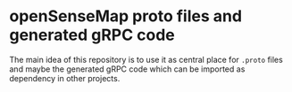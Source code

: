 # openSenseMap proto files and generated gRPC code

The main idea of this repository is to use it as central place for `.proto` files and maybe the generated gRPC code which can be imported as dependency in other projects.

